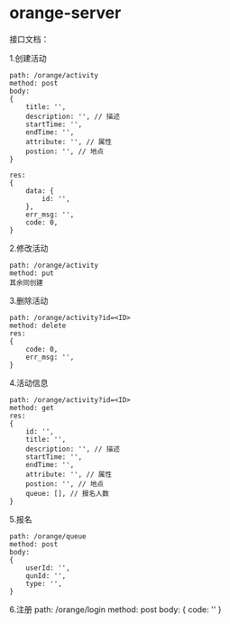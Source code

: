 # orange-server

接口文档：

1.创建活动
```
path: /orange/activity
method: post
body:
{
    title: '',
    description: '', // 描述
    startTime: '',
    endTime: '',
    attribute: '', // 属性
    postion: '', // 地点
}

res: 
{
    data: {
        id: '',
    },
    err_msg: '',
    code: 0,
}
```

2.修改活动

```
path: /orange/activity
method: put
其余同创建
```

3.删除活动

```
path: /orange/activity?id=<ID>
method: delete
res:
{
    code: 0,
    err_msg: '',
}
```

4.活动信息
```
path: /orange/activity?id=<ID>
method: get
res:
{
    id: '',
    title: '',
    description: '', // 描述
    startTime: '',
    endTime: '',
    attribute: '', // 属性
    postion: '', // 地点
    queue: [], // 报名人数
}
```

5.报名
```
path: /orange/queue
method: post
body:
{
    userId: '',
    qunId: '',
    type: '',
}
```

6.注册
path: /orange/login
method: post
body:
{
    code: ''
}
